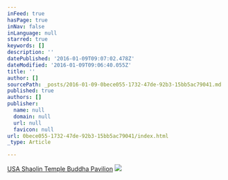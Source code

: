 ```yaml
---
inFeed: true
hasPage: true
inNav: false
inLanguage: null
starred: true
keywords: []
description: ''
datePublished: '2016-01-09T09:07:02.478Z'
dateModified: '2016-01-09T09:06:40.055Z'
title: ''
author: []
sourcePath: _posts/2016-01-09-0bece055-1732-47de-92b3-15bb5ac79041.md
published: true
authors: []
publisher:
  name: null
  domain: null
  url: null
  favicon: null
url: 0bece055-1732-47de-92b3-15bb5ac79041/index.html
_type: Article

---
```

[USA Shaolin Temple Buddha Pavilion][0]
![](https://s3-us-west-2.amazonaws.com/the-grid-img/p/adf2d24e721772498a666bc60f0a7dae92da468f.jpg)

[0]: josefranciscomercado.com